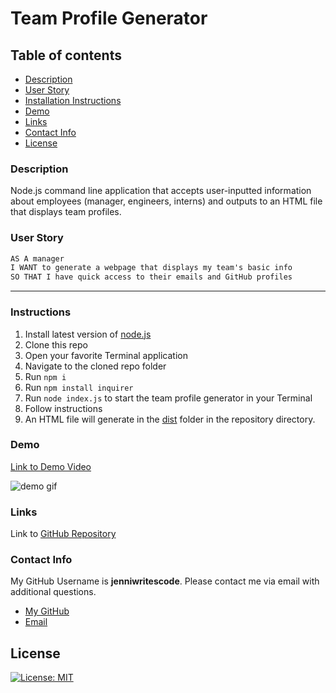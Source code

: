 # Team Profile Generator

## Table of contents

- [Description](#description)
- [User Story](#user-story)
- [Installation Instructions](#installation)
- [Demo](#demo)
- [Links](#links)
- [Contact Info](#contact)
- [License](#license)

### Description
Node.js command line application that accepts user-inputted information about employees (manager, engineers, interns) and outputs to an HTML file that displays team profiles.

### User Story

```md
AS A manager
I WANT to generate a webpage that displays my team's basic info
SO THAT I have quick access to their emails and GitHub profiles
```
---

### Instructions
1. Install latest version of [node.js](https://nodejs.org/en/download/)
2. Clone this repo
3. Open your favorite Terminal application
4. Navigate to the cloned repo folder
5. Run `npm i`
6. Run `npm install inquirer`
7. Run `node index.js` to start the team profile generator in your Terminal
8. Follow instructions
9. An HTML file will generate in the [dist](./dist/) folder in the repository directory.

### Demo

[Link to Demo Video](https://drive.google.com/file/d/1SwSTKpNMVQW-u8eTAiEHtY_2cMvCMeUS/view)

![demo gif](./img/demo.gif)

### Links
Link to [GitHub Repository](https://github.com/jenniwritescode/team-profile/generator)

### Contact Info

My GitHub Username is **jenniwritescode**.
Please contact me via email with additional questions.

- [My GitHub](https://github.com/jenniwritescode)
- [Email](mailto:jenni.hartman@icloud.com)

## License
[![License: MIT](https://img.shields.io/badge/License-MIT-yellow.svg)](https://opensource.org/licenses/MIT)